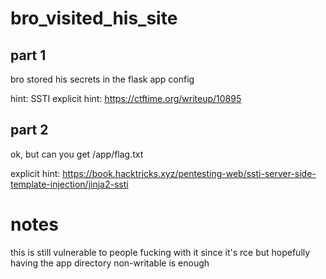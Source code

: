 # bro_visited_his_site

## part 1

bro stored his secrets in the flask app config

hint: SSTI
explicit hint: https://ctftime.org/writeup/10895

## part 2

ok, but can you get /app/flag.txt

explicit hint: https://book.hacktricks.xyz/pentesting-web/ssti-server-side-template-injection/jinja2-ssti

# notes

this is still vulnerable to people fucking with it since it's rce but hopefully having the app directory non-writable is enough